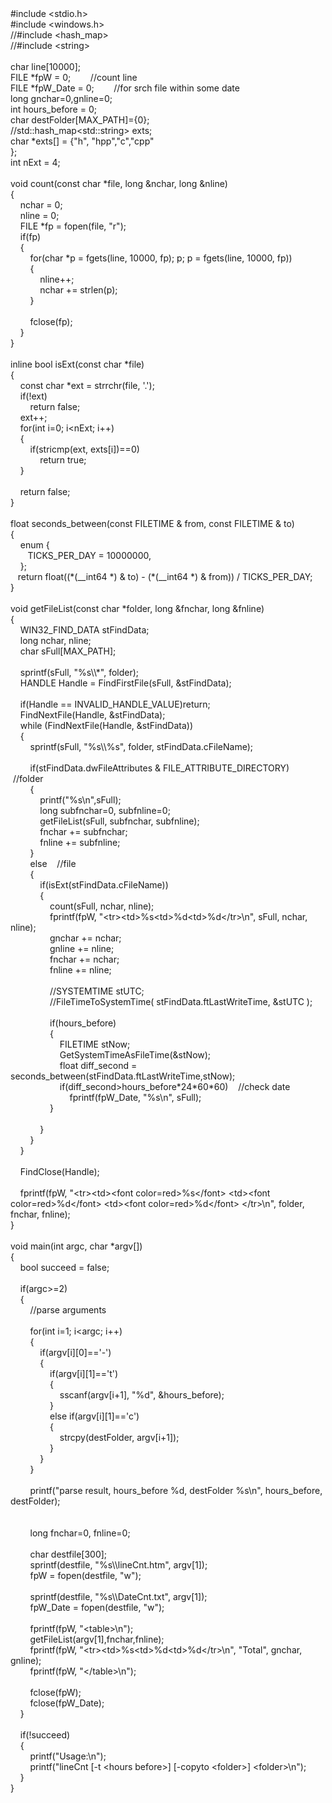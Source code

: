<div>#include &lt;stdio.h&gt;<br />#include &lt;windows.h&gt;<br />//#include &lt;hash_map&gt;<br />//#include &lt;string&gt;<br /><br />char line[10000];<br />FILE *fpW = 0;&nbsp;&nbsp; &nbsp;&nbsp;&nbsp; &nbsp;//count line<br />FILE *fpW_Date = 0;&nbsp;&nbsp; &nbsp;&nbsp;&nbsp; &nbsp;//for srch file within some date<br />long gnchar=0,gnline=0;<br />int hours_before = 0;<br />char destFolder[MAX_PATH]={0};<br />//std::hash_map&lt;std::string&gt; exts;<br />char *exts[] = {"h", "hpp","c","cpp"<br />};<br />int nExt = 4;<br /><br />void count(const char *file, long &amp;nchar, long &amp;nline)<br />{<br />&nbsp;&nbsp; &nbsp;nchar = 0;<br />&nbsp;&nbsp; &nbsp;nline = 0;<br />&nbsp;&nbsp; &nbsp;FILE *fp = fopen(file, "r");<br />&nbsp;&nbsp; &nbsp;if(fp)<br />&nbsp;&nbsp; &nbsp;{<br />&nbsp;&nbsp; &nbsp;&nbsp;&nbsp; &nbsp;for(char *p = fgets(line, 10000, fp); p; p = fgets(line, 10000, fp))<br />&nbsp;&nbsp; &nbsp;&nbsp;&nbsp; &nbsp;{<br />&nbsp;&nbsp; &nbsp;&nbsp;&nbsp; &nbsp;&nbsp;&nbsp; &nbsp;nline++;<br />&nbsp;&nbsp; &nbsp;&nbsp;&nbsp; &nbsp;&nbsp;&nbsp; &nbsp;nchar += strlen(p);<br />&nbsp;&nbsp; &nbsp;&nbsp;&nbsp; &nbsp;}<br />&nbsp;&nbsp; &nbsp;&nbsp;&nbsp; &nbsp;<br />&nbsp;&nbsp; &nbsp;&nbsp;&nbsp; &nbsp;fclose(fp);<br />&nbsp;&nbsp; &nbsp;}<br />}<br /><br />inline bool isExt(const char *file)<br />{<br />&nbsp;&nbsp; &nbsp;const char *ext = strrchr(file, '.');<br />&nbsp;&nbsp; &nbsp;if(!ext)<br />&nbsp;&nbsp; &nbsp;&nbsp;&nbsp; &nbsp;return false;<br />&nbsp;&nbsp; &nbsp;ext++;<br />&nbsp;&nbsp; &nbsp;for(int i=0; i&lt;nExt; i++)<br />&nbsp;&nbsp; &nbsp;{<br />&nbsp;&nbsp; &nbsp;&nbsp;&nbsp; &nbsp;if(stricmp(ext, exts[i])==0)<br />&nbsp;&nbsp; &nbsp;&nbsp;&nbsp; &nbsp;&nbsp;&nbsp; &nbsp;return true;<br />&nbsp;&nbsp; &nbsp;}<br />&nbsp;&nbsp; &nbsp;<br />&nbsp;&nbsp; &nbsp;return false;<br />}<br /><br />float seconds_between(const FILETIME &amp; from, const FILETIME &amp; to)<br />{<br />&nbsp;&nbsp;&nbsp; enum {<br />&nbsp;&nbsp;&nbsp;&nbsp;&nbsp;&nbsp; TICKS_PER_DAY = 10000000,<br />&nbsp;&nbsp;&nbsp; };<br />&nbsp;&nbsp; return float((*(__int64 *) &amp; to) - (*(__int64 *) &amp; from)) / TICKS_PER_DAY;<br />}<br /><br />void getFileList(const char *folder, long &amp;fnchar, long &amp;fnline)<br />{<br />&nbsp;&nbsp; &nbsp;WIN32_FIND_DATA stFindData;<br />&nbsp;&nbsp; &nbsp;long nchar, nline;<br />&nbsp;&nbsp; &nbsp;char sFull[MAX_PATH];<br />&nbsp;&nbsp; &nbsp;<br />&nbsp;&nbsp; &nbsp;sprintf(sFull, "%s\\*", folder);<br />&nbsp;&nbsp; &nbsp;HANDLE Handle = FindFirstFile(sFull, &amp;stFindData);<br />&nbsp;&nbsp; &nbsp;<br />&nbsp;&nbsp; &nbsp;if(Handle == INVALID_HANDLE_VALUE)return;<br />&nbsp;&nbsp; &nbsp;FindNextFile(Handle, &amp;stFindData);<br />&nbsp;&nbsp; &nbsp;while (FindNextFile(Handle, &amp;stFindData))<br />&nbsp;&nbsp; &nbsp;{<br />&nbsp;&nbsp; &nbsp;&nbsp;&nbsp; &nbsp;sprintf(sFull, "%s\\%s", folder, stFindData.cFileName);<br />&nbsp;&nbsp; &nbsp;&nbsp;&nbsp; &nbsp;&nbsp;&nbsp; &nbsp;<br />&nbsp;&nbsp; &nbsp;&nbsp;&nbsp; &nbsp;if(stFindData.dwFileAttributes &amp; FILE_ATTRIBUTE_DIRECTORY)&nbsp;&nbsp; &nbsp;//folder<br />&nbsp;&nbsp; &nbsp;&nbsp;&nbsp; &nbsp;{<br />&nbsp;&nbsp; &nbsp;&nbsp;&nbsp; &nbsp;&nbsp;&nbsp; &nbsp;printf("%s\n",sFull);<br />&nbsp;&nbsp; &nbsp;&nbsp;&nbsp; &nbsp;&nbsp;&nbsp; &nbsp;long subfnchar=0, subfnline=0;<br />&nbsp;&nbsp; &nbsp;&nbsp;&nbsp; &nbsp;&nbsp;&nbsp; &nbsp;getFileList(sFull, subfnchar, subfnline);<br />&nbsp;&nbsp; &nbsp;&nbsp;&nbsp; &nbsp;&nbsp;&nbsp; &nbsp;fnchar += subfnchar;<br />&nbsp;&nbsp; &nbsp;&nbsp;&nbsp; &nbsp;&nbsp;&nbsp; &nbsp;fnline += subfnline;<br />&nbsp;&nbsp; &nbsp;&nbsp;&nbsp; &nbsp;}<br />&nbsp;&nbsp; &nbsp;&nbsp;&nbsp; &nbsp;else&nbsp;&nbsp; &nbsp;//file<br />&nbsp;&nbsp; &nbsp;&nbsp;&nbsp; &nbsp;{<br />&nbsp;&nbsp; &nbsp;&nbsp;&nbsp; &nbsp;&nbsp;&nbsp; &nbsp;if(isExt(stFindData.cFileName))<br />&nbsp;&nbsp; &nbsp;&nbsp;&nbsp; &nbsp;&nbsp;&nbsp; &nbsp;{<br />&nbsp;&nbsp; &nbsp;&nbsp;&nbsp; &nbsp;&nbsp;&nbsp; &nbsp;&nbsp;&nbsp; &nbsp;count(sFull, nchar, nline);<br />&nbsp;&nbsp; &nbsp;&nbsp;&nbsp; &nbsp;&nbsp;&nbsp; &nbsp;&nbsp;&nbsp; &nbsp;fprintf(fpW, "&lt;tr&gt;&lt;td&gt;%s&lt;td&gt;%d&lt;td&gt;%d&lt;/tr&gt;\n", sFull, nchar, nline);<br />&nbsp;&nbsp; &nbsp;&nbsp;&nbsp; &nbsp;&nbsp;&nbsp; &nbsp;&nbsp;&nbsp; &nbsp;gnchar += nchar;<br />&nbsp;&nbsp; &nbsp;&nbsp;&nbsp; &nbsp;&nbsp;&nbsp; &nbsp;&nbsp;&nbsp; &nbsp;gnline += nline;<br />&nbsp;&nbsp; &nbsp;&nbsp;&nbsp; &nbsp;&nbsp;&nbsp; &nbsp;&nbsp;&nbsp; &nbsp;fnchar += nchar;<br />&nbsp;&nbsp; &nbsp;&nbsp;&nbsp; &nbsp;&nbsp;&nbsp; &nbsp;&nbsp;&nbsp; &nbsp;fnline += nline;<br />&nbsp;&nbsp; &nbsp;&nbsp;&nbsp; &nbsp;&nbsp;&nbsp; &nbsp;&nbsp;&nbsp; &nbsp;<br />&nbsp;&nbsp; &nbsp;&nbsp;&nbsp; &nbsp;&nbsp;&nbsp; &nbsp;&nbsp;&nbsp; &nbsp;//SYSTEMTIME stUTC;<br />&nbsp;&nbsp; &nbsp;&nbsp;&nbsp; &nbsp;&nbsp;&nbsp; &nbsp;&nbsp;&nbsp; &nbsp;//FileTimeToSystemTime( stFindData.ftLastWriteTime, &amp;stUTC );<br />&nbsp;&nbsp; &nbsp;&nbsp;&nbsp; &nbsp;&nbsp;&nbsp; &nbsp;&nbsp;&nbsp; &nbsp;<br />&nbsp;&nbsp; &nbsp;&nbsp;&nbsp; &nbsp;&nbsp;&nbsp; &nbsp;&nbsp;&nbsp; &nbsp;if(hours_before)<br />&nbsp;&nbsp; &nbsp;&nbsp;&nbsp; &nbsp;&nbsp;&nbsp; &nbsp;&nbsp;&nbsp; &nbsp;{<br />&nbsp;&nbsp; &nbsp;&nbsp;&nbsp; &nbsp;&nbsp;&nbsp; &nbsp;&nbsp;&nbsp; &nbsp;&nbsp;&nbsp; &nbsp;FILETIME stNow;<br />&nbsp;&nbsp; &nbsp;&nbsp;&nbsp; &nbsp;&nbsp;&nbsp; &nbsp;&nbsp;&nbsp; &nbsp;&nbsp;&nbsp; &nbsp;GetSystemTimeAsFileTime(&amp;stNow);<br />&nbsp;&nbsp; &nbsp;&nbsp;&nbsp; &nbsp;&nbsp;&nbsp; &nbsp;&nbsp;&nbsp; &nbsp;&nbsp;&nbsp; &nbsp;float diff_second = seconds_between(stFindData.ftLastWriteTime,stNow);<br />&nbsp;&nbsp; &nbsp;&nbsp;&nbsp; &nbsp;&nbsp;&nbsp; &nbsp;&nbsp;&nbsp; &nbsp;&nbsp;&nbsp; &nbsp;if(diff_second&gt;hours_before*24*60*60)&nbsp;&nbsp; &nbsp;//check date <br />&nbsp;&nbsp; &nbsp;&nbsp;&nbsp; &nbsp;&nbsp;&nbsp; &nbsp;&nbsp;&nbsp; &nbsp;&nbsp;&nbsp; &nbsp;&nbsp;&nbsp; &nbsp;fprintf(fpW_Date, "%s\n", sFull);<br />&nbsp;&nbsp; &nbsp;&nbsp;&nbsp; &nbsp;&nbsp;&nbsp; &nbsp;&nbsp;&nbsp; &nbsp;}<br />&nbsp;&nbsp; &nbsp;&nbsp;&nbsp; &nbsp;&nbsp;&nbsp; &nbsp;&nbsp;&nbsp; &nbsp;<br />&nbsp;&nbsp; &nbsp;&nbsp;&nbsp; &nbsp;&nbsp;&nbsp; &nbsp;}<br />&nbsp;&nbsp; &nbsp;&nbsp;&nbsp; &nbsp;}<br />&nbsp;&nbsp; &nbsp;}<br />&nbsp;&nbsp; &nbsp;<br />&nbsp;&nbsp; &nbsp;FindClose(Handle);<br />&nbsp;&nbsp; &nbsp;<br />&nbsp;&nbsp; &nbsp;fprintf(fpW, "&lt;tr&gt;&lt;td&gt;&lt;font color=red&gt;%s&lt;/font&gt; &lt;td&gt;&lt;font color=red&gt;%d&lt;/font&gt; &lt;td&gt;&lt;font color=red&gt;%d&lt;/font&gt; &lt;/tr&gt;\n", folder, fnchar, fnline);<br />}<br /><br />void main(int argc, char *argv[])<br />{<br />&nbsp;&nbsp; &nbsp;bool succeed = false;<br />&nbsp;&nbsp; &nbsp;<br />&nbsp;&nbsp; &nbsp;if(argc&gt;=2)<br />&nbsp;&nbsp; &nbsp;{<br />&nbsp;&nbsp; &nbsp;&nbsp;&nbsp; &nbsp;//parse arguments<br />&nbsp;&nbsp; &nbsp;&nbsp;&nbsp; &nbsp;<br />&nbsp;&nbsp; &nbsp;&nbsp;&nbsp; &nbsp;for(int i=1; i&lt;argc; i++)<br />&nbsp;&nbsp; &nbsp;&nbsp;&nbsp; &nbsp;{<br />&nbsp;&nbsp; &nbsp;&nbsp;&nbsp; &nbsp;&nbsp;&nbsp; &nbsp;if(argv[i][0]=='-')<br />&nbsp;&nbsp; &nbsp;&nbsp;&nbsp; &nbsp;&nbsp;&nbsp; &nbsp;{<br />&nbsp;&nbsp; &nbsp;&nbsp;&nbsp; &nbsp;&nbsp;&nbsp; &nbsp;&nbsp;&nbsp; &nbsp;if(argv[i][1]=='t')<br />&nbsp;&nbsp; &nbsp;&nbsp;&nbsp; &nbsp;&nbsp;&nbsp; &nbsp;&nbsp;&nbsp; &nbsp;{<br />&nbsp;&nbsp; &nbsp;&nbsp;&nbsp; &nbsp;&nbsp;&nbsp; &nbsp;&nbsp;&nbsp; &nbsp;&nbsp;&nbsp; &nbsp;sscanf(argv[i+1], "%d", &amp;hours_before);<br />&nbsp;&nbsp; &nbsp;&nbsp;&nbsp; &nbsp;&nbsp;&nbsp; &nbsp;&nbsp;&nbsp; &nbsp;}<br />&nbsp;&nbsp; &nbsp;&nbsp;&nbsp; &nbsp;&nbsp;&nbsp; &nbsp;&nbsp;&nbsp; &nbsp;else if(argv[i][1]=='c')<br />&nbsp;&nbsp; &nbsp;&nbsp;&nbsp; &nbsp;&nbsp;&nbsp; &nbsp;&nbsp;&nbsp; &nbsp;{<br />&nbsp;&nbsp; &nbsp;&nbsp;&nbsp; &nbsp;&nbsp;&nbsp; &nbsp;&nbsp;&nbsp; &nbsp;&nbsp;&nbsp; &nbsp;strcpy(destFolder, argv[i+1]);<br />&nbsp;&nbsp; &nbsp;&nbsp;&nbsp; &nbsp;&nbsp;&nbsp; &nbsp;&nbsp;&nbsp; &nbsp;}<br />&nbsp;&nbsp; &nbsp;&nbsp;&nbsp; &nbsp;&nbsp;&nbsp; &nbsp;}<br />&nbsp;&nbsp; &nbsp;&nbsp;&nbsp; &nbsp;}<br />&nbsp;&nbsp; &nbsp;&nbsp;&nbsp; &nbsp;<br />&nbsp;&nbsp; &nbsp;&nbsp;&nbsp; &nbsp;printf("parse result, hours_before %d, destFolder %s\n", hours_before, destFolder);<br />&nbsp;&nbsp; &nbsp;&nbsp;&nbsp; &nbsp;<br />&nbsp;&nbsp; &nbsp;&nbsp;&nbsp; &nbsp;<br />&nbsp;&nbsp; &nbsp;&nbsp;&nbsp; &nbsp;long fnchar=0, fnline=0;<br />&nbsp;&nbsp; &nbsp;&nbsp;&nbsp; &nbsp;<br />&nbsp;&nbsp; &nbsp;&nbsp;&nbsp; &nbsp;char destfile[300];<br />&nbsp;&nbsp; &nbsp;&nbsp;&nbsp; &nbsp;sprintf(destfile, "%s\\lineCnt.htm", argv[1]);<br />&nbsp;&nbsp; &nbsp;&nbsp;&nbsp; &nbsp;fpW = fopen(destfile, "w");<br />&nbsp;&nbsp; &nbsp;&nbsp;&nbsp; &nbsp;<br />&nbsp;&nbsp; &nbsp;&nbsp;&nbsp; &nbsp;sprintf(destfile, "%s\\DateCnt.txt", argv[1]);<br />&nbsp;&nbsp; &nbsp;&nbsp;&nbsp; &nbsp;fpW_Date = fopen(destfile, "w");<br />&nbsp;&nbsp; &nbsp;&nbsp;&nbsp; &nbsp;<br />&nbsp;&nbsp; &nbsp;&nbsp;&nbsp; &nbsp;fprintf(fpW, "&lt;table&gt;\n");<br />&nbsp;&nbsp; &nbsp;&nbsp;&nbsp; &nbsp;getFileList(argv[1],fnchar,fnline);<br />&nbsp;&nbsp; &nbsp;&nbsp;&nbsp; &nbsp;fprintf(fpW, "&lt;tr&gt;&lt;td&gt;%s&lt;td&gt;%d&lt;td&gt;%d&lt;/tr&gt;\n", "Total", gnchar, gnline);<br />&nbsp;&nbsp; &nbsp;&nbsp;&nbsp; &nbsp;fprintf(fpW, "&lt;/table&gt;\n");<br />&nbsp;&nbsp; &nbsp;&nbsp;&nbsp; &nbsp;<br />&nbsp;&nbsp; &nbsp;&nbsp;&nbsp; &nbsp;fclose(fpW);<br />&nbsp;&nbsp; &nbsp;&nbsp;&nbsp; &nbsp;fclose(fpW_Date);<br />&nbsp;&nbsp; &nbsp;}<br />&nbsp;&nbsp; &nbsp;<br />&nbsp;&nbsp; &nbsp;if(!succeed)<br />&nbsp;&nbsp; &nbsp;{<br />&nbsp;&nbsp; &nbsp;&nbsp;&nbsp; &nbsp;printf("Usage:\n");<br />&nbsp;&nbsp; &nbsp;&nbsp;&nbsp; &nbsp;printf("lineCnt [-t &lt;hours before&gt;] [-copyto &lt;folder&gt;] &lt;folder&gt;\n");<br />&nbsp;&nbsp; &nbsp;}<br />}<br /></div>